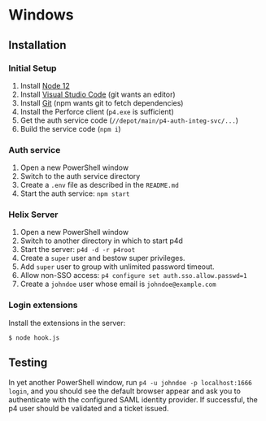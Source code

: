 # Windows

## Installation

### Initial Setup

1. Install [Node 12](https://nodejs.org/)
1. Install [Visual Studio Code](https://code.visualstudio.com) (git wants an editor)
1. Install [Git](https://git-scm.com) (npm wants git to fetch dependencies)
1. Install the Perforce client (`p4.exe` is sufficient)
1. Get the auth service code (`//depot/main/p4-auth-integ-svc/...`)
1. Build the service code (`npm i`)

### Auth service

1. Open a new PowerShell window
1. Switch to the auth service directory
1. Create a `.env` file as described in the `README.md`
1. Start the auth service: `npm start`

### Helix Server

1. Open a new PowerShell window
1. Switch to another directory in which to start p4d
1. Start the server: `p4d -d -r p4root`
1. Create a `super` user and bestow super privileges.
1. Add `super` user to group with unlimited password timeout.
1. Allow non-SSO access: `p4 configure set auth.sso.allow.passwd=1`
1. Create a `johndoe` user whose email is `johndoe@example.com`

### Login extensions

Install the extensions in the server:

```shell
$ node hook.js
```

## Testing

In yet another PowerShell window, run `p4 -u johndoe -p localhost:1666 login`,
and you should see the default browser appear and ask you to authenticate with
the configured SAML identity provider. If successful, the p4 user should be
validated and a ticket issued.
